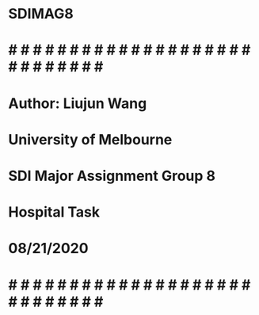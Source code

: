 # SDIMAG8
# # # # # # # # # # # # # # # # # # # # # # # # # # # # # #
#  Author: Liujun Wang
#  University of Melbourne
#  SDI Major Assignment Group 8
#  Hospital Task
#  08/21/2020
# # # # # # # # # # # # # # # # # # # # # # # # # # # # # #
